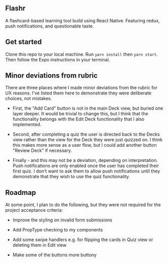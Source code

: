 ## Flashr

A flashcard-based learning tool build using React Native. Featuring redux, push notifications, and questionable taste.

## Get started

Clone this repo to your local machine. Run `yarn install` then `yarn start`. Then follow the Expo instructions in your terminal.

## Minor deviations from rubric

There are three places where I made minor deviations from the rubric for UX reasons. I've listed them here to demonstrate they were deliberate choices, not mistakes.
 
 * First, the "Add Card" button is not in the main Deck view, but buried one layer deeper. It would be trivial to change this, but I think that the functionality belongs with the Edit Deck functionality that I also implemented.

 * Second, after completing a quiz the user is directed back to the Decks view rather than the view for the Deck they were just quizzed on. I think this makes more sense as a user flow, but I could add another button "Review Deck" if necessary.

 * Finally - and this may not be a deviation, depending on interpretation. Push notifications are only enabled once the user has completed their first quiz. I don't want to ask them to allow push notifications until they demonstrate that they wish to use the quiz functionality.

 ## Roadmap

 At some point, I plan to do the following, but they were not required for the project acceptance criteria:

 * Improve the styling on invalid form submissions

 * Add PropType checking to my components

 * Add some swipe handlers e.g. for flipping the cards in Quiz view or deleting them in Edit view

 * Make some of the buttons more buttony
